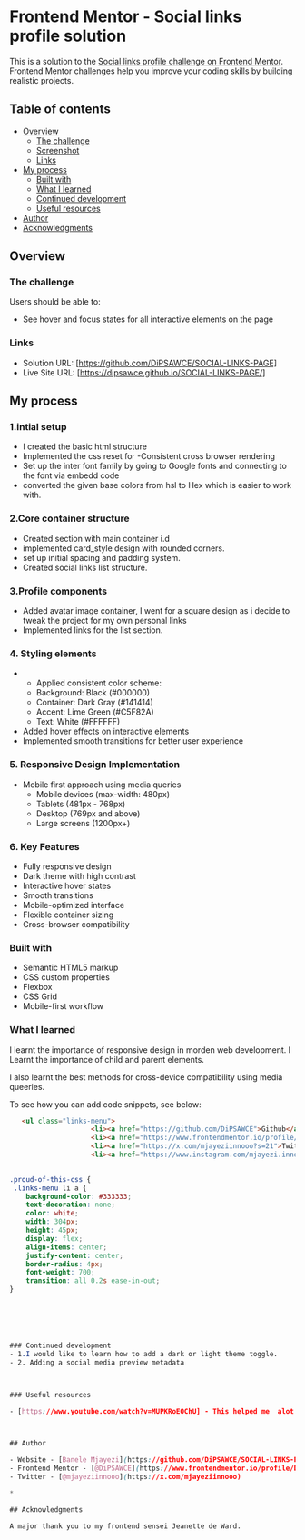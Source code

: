 # Frontend Mentor - Social links profile solution

This is a solution to the [Social links profile challenge on Frontend Mentor](https://www.frontendmentor.io/challenges/social-links-profile-UG32l9m6dQ). Frontend Mentor challenges help you improve your coding skills by building realistic projects. 

## Table of contents

- [Overview](#overview)
  - [The challenge](#the-challenge)
  - [Screenshot](#screenshot)
  - [Links](#links)
- [My process](#my-process)
  - [Built with](#built-with)
  - [What I learned](#what-i-learned)
  - [Continued development](#continued-development)
  - [Useful resources](#useful-resources)
- [Author](#author)
- [Acknowledgments](#acknowledgments)



## Overview

### The challenge

Users should be able to:

- See hover and focus states for all interactive elements on the page



### Links

- Solution URL: [https://github.com/DiPSAWCE/SOCIAL-LINKS-PAGE]
- Live Site URL: [https://dipsawce.github.io/SOCIAL-LINKS-PAGE/]

## My process

### 1.intial setup
- I created the basic html structure
- Implemented the css reset for -Consistent cross browser rendering
- Set up the inter font family by going to Google fonts and connecting to the font via embedd code
- converted the given base colors from hsl to Hex which is easier to work with.

### 2.Core container structure
- Created section with main container i.d
- implemented card_style design with rounded corners.
- set up initial spacing and padding system.
- Created social links list structure.

### 3.Profile components
- Added avatar image container, I went for a square design as i decide to tweak the project for my own personal links
- Implemented links for the list section.

### 4. Styling elements
- - Applied consistent color scheme:
  - Background: Black (#000000)
  - Container: Dark Gray (#141414)
  - Accent: Lime Green (#C5F82A)
  - Text: White (#FFFFFF)
- Added hover effects on interactive elements
- Implemented smooth transitions for better user experience


### 5. Responsive Design Implementation
- Mobile first approach using media queries
  - Mobile devices (max-width: 480px)
  - Tablets (481px - 768px)
  - Desktop (769px and above)
  - Large screens (1200px+)

### 6. Key Features
- Fully responsive design
- Dark theme with high contrast
- Interactive hover states
- Smooth transitions
- Mobile-optimized interface
- Flexible container sizing
- Cross-browser compatibility


### Built with

- Semantic HTML5 markup
- CSS custom properties
- Flexbox
- CSS Grid
- Mobile-first workflow


### What I learned
I learnt the importance of responsive design in morden web development. I Learnt the importance of child and parent elements.

I also learnt the best methods for cross-device compatibility using media queeries.


To see how you can add code snippets, see below:

```html
   <ul class="links-menu">
                    <li><a href="https://github.com/DiPSAWCE">Github</a></li>
                    <li><a href="https://www.frontendmentor.io/profile/DiPSAWCE">Frontendmentor.io</a></li>
                    <li><a href="https://x.com/mjayeziinnooo?s=21">Twitter</a></li>
                    <li><a href="https://www.instagram.com/mjayezi.innooo_?igsh=MTA3d3c0Ym9pZ21jbw%3D%3D&utm_source=qr">Instagram</a></li>
               
```
```css
.proud-of-this-css {
 .links-menu li a {
    background-color: #333333;
    text-decoration: none;
    color: white;
    width: 304px;
    height: 45px;
    display: flex;
    align-items: center;
    justify-content: center;
    border-radius: 4px;
    font-weight: 700;
    transition: all 0.2s ease-in-out;
}






### Continued development
- 1.I would like to learn how to add a dark or light theme toggle.
- 2. Adding a social media preview metadata



### Useful resources

- [https://www.youtube.com/watch?v=MUPKRoEOChU] - This helped me  alot as the guy takes you through the whole process of designing the social links page.



## Author

- Website - [Banele Mjayezi](https://github.com/DiPSAWCE/SOCIAL-LINKS-PAGE/blob/main/index.html)
- Frontend Mentor - [@DiPSAWCE](https://www.frontendmentor.io/profile/DiPSAWCE)
- Twitter - [@mjayeziinnooo](https://x.com/mjayeziinnooo)

*

## Acknowledgments

A major thank you to my frontend sensei Jeanette de Ward.
